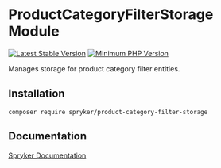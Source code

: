 # ProductCategoryFilterStorage Module
[![Latest Stable Version](https://poser.pugx.org/spryker/product-category-filter-storage/v/stable.svg)](https://packagist.org/packages/spryker/product-category-filter-storage)
[![Minimum PHP Version](https://img.shields.io/badge/php-%3E%3D%208.3-8892BF.svg)](https://php.net/)

Manages storage for product category filter entities.

## Installation

```
composer require spryker/product-category-filter-storage
```

## Documentation

[Spryker Documentation](https://docs.spryker.com)

